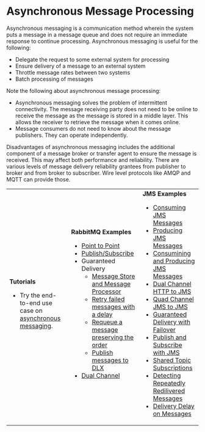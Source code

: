 # Asynchronous Message Processing

Asynchronous messaging is a communication method wherein the system puts a message in a message queue and does not require an immediate response to continue processing. Asynchronous messaging is useful for the following:

- Delegate the request to some external system for processing
- Ensure delivery of a message to an external system
- Throttle message rates between two systems
- Batch processing of messages

Note the following about asynchronous message processing:

- Asynchronous messaging solves the problem of intermittent connectivity. The message receiving party does not need to be online to receive the message as the message is stored in a middle layer. This allows the receiver to retrieve the message when it comes online.
- Message consumers do not need to know about the message publishers. They can operate independently.

Disadvantages of asynchronous messaging includes the additional component of a message broker or transfer agent to ensure the message is received. This may affect both performance and reliability. There are various levels of message delivery reliability grantees from publisher to broker and from broker to subscriber. Wire level protocols like AMQP and MQTT can provide those.

<table>
	<tr>
		<td>
			<b>Tutorials</b></br>
			<ul>
				<li>
					Try the end-to-end use case on <a href="{{base_path}}/learn/integration-tutorials/storing-and-forwarding-messages">asynchronous messaging</a>.
				</li>
			</ul>
		</td>
		<td>
			<b>RabbitMQ Examples</b>
            <ul>
                <li><a href="{{base_path}}/integrate/examples/rabbitmq_examples/point-to-point-rabbitmq">Point to Point</a></li>
                <li><a href="{{base_path}}/integrate/examples/rabbitmq_examples/pub-sub-rabbitmq">Publish/Subscribe</a></li>
                <li>Guaranteed Delivery 
                    <ul>
                        <li><a href="{{base_path}}/learn/examples/rabbitmq_examples/store-forward-rabbitmq">Message Store and Message Processor</a></li>
                        <li><a href="{{base_path}}/learn/examples/rabbitmq_examples/retry-delay-failed-msgs-rabbitmq">Retry failed messages with a delay</a></li>
                        <li><a href="{{base_path}}/learn/examples/rabbitmq_examples/requeue-msgs-with-errors-rabbitmq">Requeue a message preserving the order</a></li>
                        <li><a href="{{base_path}}/learn/examples/rabbitmq_examples/move-msgs-to-dlq-rabbitmq">Publish messages to DLX</a></li>
                    </ul>
                </li>
                <li>
                	<a href="{{base_path}}/learn/examples/rabbitmq_examples/request-response-rabbitmq">Dual Channel</a>
                </li>
            </ul>
		</td>
		<td>
			<b>JMS Examples</b>
			<ul>
				<li>
					<a href="{{base_path}}/learn/examples/jms_examples/consuming-jms">Consuming JMS Messages</a>
				</li>
				<li>
					<a href="{{base_path}}/learn/examples/jms_examples/producing-jms">Producing JMS Messages</a>
				</li>
				<li>
					<a href="{{base_path}}/learn/examples/jms_examples/consume-produce-jms">Consumining and Producing JMS Messages</a>
				</li>
				<li>
					<a href="{{base_path}}/learn/examples/jms_examples/dual-channel-http-to-jms">Dual Channel HTTP to JMS</a>
				</li>
				<li>
					<a href="{{base_path}}/learn/examples/jms_examples/quad-channel-jms-to-jms">Quad Channel JMS to JMS</a>
				</li>
				<li>
					<a href="{{base_path}}/learn/examples/jms_examples/guaranteed-delivery-with-failover">Guaranteed Delivery with Failover</a>
				</li>
				<li>
					<a href="{{base_path}}/learn/examples/jms_examples/publish-subscribe-with-jms">Publish and Subscribe with JMS</a>
				</li>
				<li>
					<a href="{{base_path}}/learn/examples/jms_examples/shared-topic-subscription">Shared Topic Subscriptions</a>
				</li>
				<li>
					<a href="{{base_path}}/learn/examples/jms_examples/detecting-repeatedly-redelivered-messages">Detecting Repeatedly Redilivered Messages</a>
				</li>
				<li>
					<a href="{{base_path}}/learn/examples/jms_examples/specifying-a-delivery-delay-on-messages">Delivery Delay on Messages</a>
				</li>
			</ul>
		</td>
	</tr>
</table>